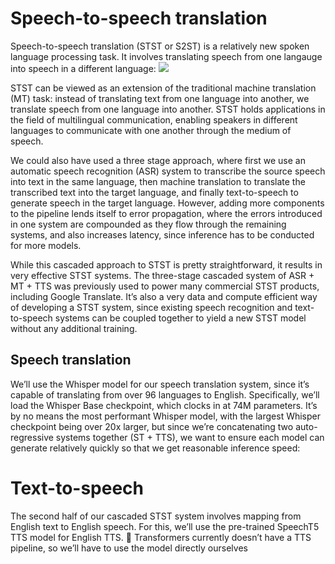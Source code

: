 # Speech-to-speech translation
Speech-to-speech translation (STST or S2ST) is a relatively new spoken language processing task. It involves translating speech from one langauge into speech in a different language:
<img src='https://huggingface.co/datasets/huggingface-course/audio-course-images/resolve/main/s2st.png'>

STST can be viewed as an extension of the traditional machine translation (MT) task: instead of translating text from one language into another, we translate speech from one language into another. STST holds applications in the field of multilingual communication, enabling speakers in different languages to communicate with one another through the medium of speech.


We could also have used a three stage approach, where first we use an automatic speech recognition (ASR) system to transcribe the source speech into text in the same language, then machine translation to translate the transcribed text into the target language, and finally text-to-speech to generate speech in the target language. However, adding more components to the pipeline lends itself to error propagation, where the errors introduced in one system are compounded as they flow through the remaining systems, and also increases latency, since inference has to be conducted for more models.

While this cascaded approach to STST is pretty straightforward, it results in very effective STST systems. The three-stage cascaded system of ASR + MT + TTS was previously used to power many commercial STST products, including Google Translate. It’s also a very data and compute efficient way of developing a STST system, since existing speech recognition and text-to-speech systems can be coupled together to yield a new STST model without any additional training.

## Speech translation
We’ll use the Whisper model for our speech translation system, since it’s capable of translating from over 96 languages to English. Specifically, we’ll load the Whisper Base checkpoint, which clocks in at 74M parameters. It’s by no means the most performant Whisper model, with the largest Whisper checkpoint being over 20x larger, but since we’re concatenating two auto-regressive systems together (ST + TTS), we want to ensure each model can generate relatively quickly so that we get reasonable inference speed:


# Text-to-speech
The second half of our cascaded STST system involves mapping from English text to English speech. For this, we’ll use the pre-trained SpeechT5 TTS model for English TTS. 🤗 Transformers currently doesn’t have a TTS pipeline, so we’ll have to use the model directly ourselves
